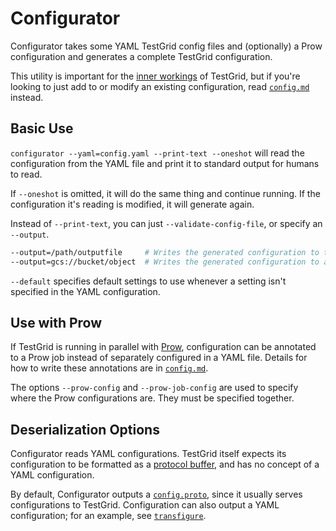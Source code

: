 # Configurator

Configurator takes some YAML TestGrid config files and (optionally) a Prow configuration and generates
a complete TestGrid configuration. 

This utility is important for the [inner workings](/testgrid/build_test_update.md) of TestGrid, but if
you're looking to just add to or modify an existing configuration, read [`config.md`]
instead.

## Basic Use

`configurator --yaml=config.yaml --print-text --oneshot` will read the configuration from the YAML
file and print it to standard output for humans to read.

If `--oneshot` is omitted, it will do the same thing and continue running. If the configuration it's
reading is modified, it will generate again.

Instead of `--print-text`, you can just `--validate-config-file`, or specify an `--output`.

```bash
--output=/path/outputfile     # Writes the generated configuration to that file
--output=gcs://bucket/object  # Writes the generated configuration to a GCS bucket. Credentials are needed.
```

`--default` specifies default settings to use whenever a setting isn't specified in the YAML configuration.

## Use with Prow

If TestGrid is running in parallel with [Prow], configuration can be annotated to a Prow job instead
of separately configured in a YAML file. Details for how to write these annotations are in [`config.md`].

The options `--prow-config` and `--prow-job-config` are used to specify where the Prow configurations are.
They must be specified together.

## Deserialization Options

Configurator reads YAML configurations. TestGrid itself expects its configuration to be formatted as
a [protocol buffer][`config.proto`], and has no concept of a YAML configuration.

By default, Configurator outputs a [`config.proto`], since it usually serves configurations to TestGrid.
Configuration can also output a YAML configuration; for an example, see [`transfigure`](/testgrid/cmd/transfigure/README.md).

[`config.proto`]: https://github.com/GoogleCloudPlatform/testgrid/blob/master/pb/config/config.proto
[`config.md`]: /testgrid/config.md
[Prow]: /prow/README.md
